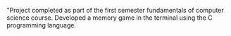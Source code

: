 "Project completed as part of the first semester fundamentals of computer science course. 
Developed a memory game in the terminal using the C programming language.
